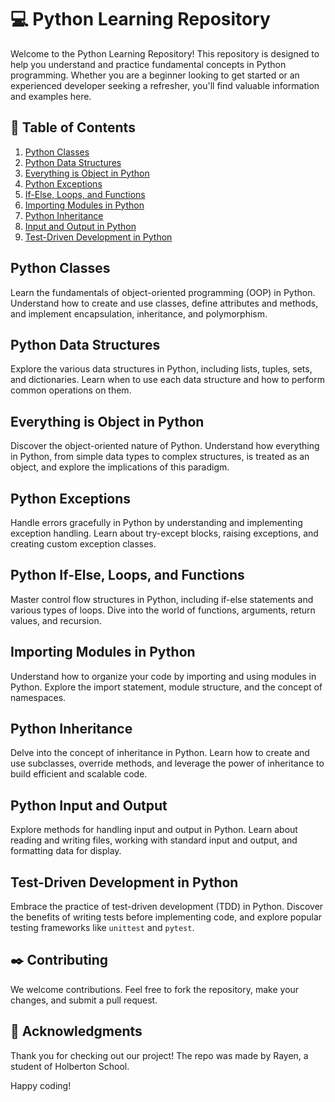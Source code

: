 # :computer: Python Learning Repository

Welcome to the Python Learning Repository! This repository is designed to help you understand and practice fundamental concepts in Python programming. Whether you are a beginner looking to get started or an experienced developer seeking a refresher, you'll find valuable information and examples here.



## :page_with_curl: Table of Contents

1. [Python Classes](#python-classes)
2. [Python Data Structures](#python-data-structures)
3. [Everything is Object in Python](#python-everything-is-object)
4. [Python Exceptions](#python-exceptions)
5. [If-Else, Loops, and Functions](#python-if-else-loops-functions)
6. [Importing Modules in Python](#python-import-modules)
7. [Python Inheritance](#python-inheritance)
8. [Input and Output in Python](#python-input-output)
9. [Test-Driven Development in Python](#python-test-driven-development)

## Python Classes

Learn the fundamentals of object-oriented programming (OOP) in Python. Understand how to create and use classes, define attributes and methods, and implement encapsulation, inheritance, and polymorphism.

## Python Data Structures

Explore the various data structures in Python, including lists, tuples, sets, and dictionaries. Learn when to use each data structure and how to perform common operations on them.

## Everything is Object in Python

Discover the object-oriented nature of Python. Understand how everything in Python, from simple data types to complex structures, is treated as an object, and explore the implications of this paradigm.

## Python Exceptions

Handle errors gracefully in Python by understanding and implementing exception handling. Learn about try-except blocks, raising exceptions, and creating custom exception classes.

## Python If-Else, Loops, and Functions

Master control flow structures in Python, including if-else statements and various types of loops. Dive into the world of functions, arguments, return values, and recursion.

## Importing Modules in Python

Understand how to organize your code by importing and using modules in Python. Explore the import statement, module structure, and the concept of namespaces.

## Python Inheritance

Delve into the concept of inheritance in Python. Learn how to create and use subclasses, override methods, and leverage the power of inheritance to build efficient and scalable code.

## Python Input and Output

Explore methods for handling input and output in Python. Learn about reading and writing files, working with standard input and output, and formatting data for display.

## Test-Driven Development in Python

Embrace the practice of test-driven development (TDD) in Python. Discover the benefits of writing tests before implementing code, and explore popular testing frameworks like `unittest` and `pytest`.

## :black_nib: Contributing

We welcome contributions. Feel free to fork the repository, make your changes, and submit a pull request.

## :full_moon_with_face: Acknowledgments

Thank you for checking out our project!
The repo was made by Rayen, a student of Holberton School.

Happy coding!
